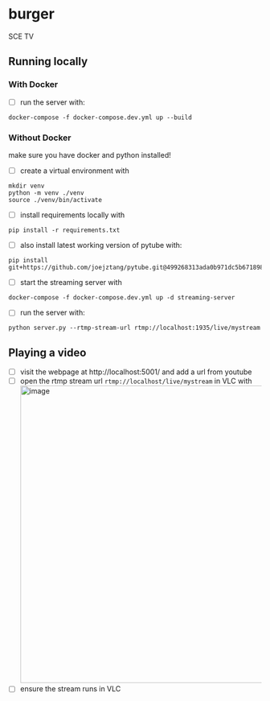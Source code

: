 # burger

SCE TV

## Running locally

### With Docker

- [ ] run the server with:

```
docker-compose -f docker-compose.dev.yml up --build
```

### Without Docker

make sure you have docker and python installed!

- [ ] create a virtual environment with

```
mkdir venv
python -m venv ./venv
source ./venv/bin/activate
```

- [ ] install requirements locally with

```
pip install -r requirements.txt
```

- [ ] also install latest working version of pytube with:

```
pip install git+https://github.com/joejztang/pytube.git@499268313ada0b971dc5b6718986b27d97731f05
```

- [ ] start the streaming server with

```
docker-compose -f docker-compose.dev.yml up -d streaming-server
```

- [ ] run the server with:

```
python server.py --rtmp-stream-url rtmp://localhost:1935/live/mystream
```

## Playing a video

- [ ] visit the webpage at http://localhost:5001/ and add a url from youtube
- [ ] open the rtmp stream url `rtmp://localhost/live/mystream` in VLC with
      <img width="591" alt="image" src="https://github.com/SCE-Development/sce-tv/assets/36345325/58238640-f26a-4d7c-87b3-bdf645e30a22">
- [ ] ensure the stream runs in VLC
